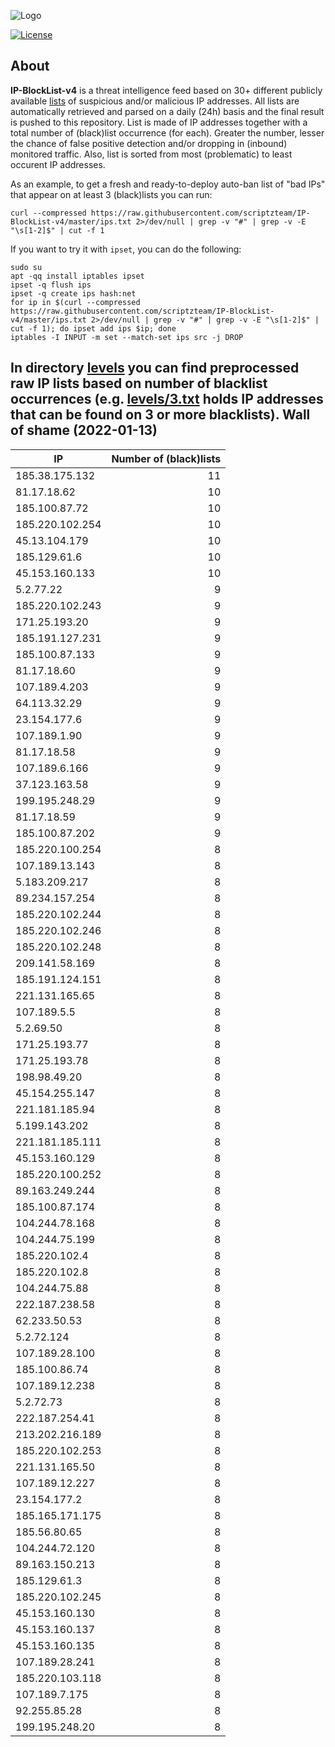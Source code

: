 ![Logo](https://i.imgur.com/PyKLAe7.png)

[![License](https://img.shields.io/badge/license-The_Unlicense-red.svg)](https://unlicense.org/)

About
----

**IP-BlockList-v4** is a threat intelligence feed based on 30+ different publicly available [lists](https://github.com/stamparm/maltrail) of suspicious and/or malicious IP addresses. All lists are automatically retrieved and parsed on a daily (24h) basis and the final result is pushed to this repository. List is made of IP addresses together with a total number of (black)list occurrence (for each). Greater the number, lesser the chance of false positive detection and/or dropping in (inbound) monitored traffic. Also, list is sorted from most (problematic) to least occurent IP addresses.

As an example, to get a fresh and ready-to-deploy auto-ban list of "bad IPs" that appear on at least 3 (black)lists you can run:

```
curl --compressed https://raw.githubusercontent.com/scriptzteam/IP-BlockList-v4/master/ips.txt 2>/dev/null | grep -v "#" | grep -v -E "\s[1-2]$" | cut -f 1
```

If you want to try it with `ipset`, you can do the following:

```
sudo su
apt -qq install iptables ipset
ipset -q flush ips
ipset -q create ips hash:net
for ip in $(curl --compressed https://raw.githubusercontent.com/scriptzteam/IP-BlockList-v4/master/ips.txt 2>/dev/null | grep -v "#" | grep -v -E "\s[1-2]$" | cut -f 1); do ipset add ips $ip; done
iptables -I INPUT -m set --match-set ips src -j DROP
```

In directory [levels](levels) you can find preprocessed raw IP lists based on number of blacklist occurrences (e.g. [levels/3.txt](levels/3.txt) holds IP addresses that can be found on 3 or more blacklists).
Wall of shame (2022-01-13)
----

|IP|Number of (black)lists|
|---|--:|
185.38.175.132|11
81.17.18.62|10
185.100.87.72|10
185.220.102.254|10
45.13.104.179|10
185.129.61.6|10
45.153.160.133|10
5.2.77.22|9
185.220.102.243|9
171.25.193.20|9
185.191.127.231|9
185.100.87.133|9
81.17.18.60|9
107.189.4.203|9
64.113.32.29|9
23.154.177.6|9
107.189.1.90|9
81.17.18.58|9
107.189.6.166|9
37.123.163.58|9
199.195.248.29|9
81.17.18.59|9
185.100.87.202|9
185.220.100.254|8
107.189.13.143|8
5.183.209.217|8
89.234.157.254|8
185.220.102.244|8
185.220.102.246|8
185.220.102.248|8
209.141.58.169|8
185.191.124.151|8
221.131.165.65|8
107.189.5.5|8
5.2.69.50|8
171.25.193.77|8
171.25.193.78|8
198.98.49.20|8
45.154.255.147|8
221.181.185.94|8
5.199.143.202|8
221.181.185.111|8
45.153.160.129|8
185.220.100.252|8
89.163.249.244|8
185.100.87.174|8
104.244.78.168|8
104.244.75.199|8
185.220.102.4|8
185.220.102.8|8
104.244.75.88|8
222.187.238.58|8
62.233.50.53|8
5.2.72.124|8
107.189.28.100|8
185.100.86.74|8
107.189.12.238|8
5.2.72.73|8
222.187.254.41|8
213.202.216.189|8
185.220.102.253|8
221.131.165.50|8
107.189.12.227|8
23.154.177.2|8
185.165.171.175|8
185.56.80.65|8
104.244.72.120|8
89.163.150.213|8
185.129.61.3|8
185.220.102.245|8
45.153.160.130|8
45.153.160.137|8
45.153.160.135|8
107.189.28.241|8
185.220.103.118|8
107.189.7.175|8
92.255.85.28|8
199.195.248.20|8
